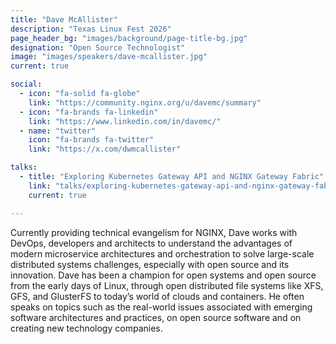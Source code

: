 ```yaml
---
title: "Dave McAllister"
description: "Texas Linux Fest 2026"
page_header_bg: "images/background/page-title-bg.jpg"
designation: "Open Source Technologist"
image: "images/speakers/dave-mcallister.jpg"
current: true

social:
  - icon: "fa-solid fa-globe"
    link: "https://community.nginx.org/u/davemc/summary"
  - icon: "fa-brands fa-linkedin"
    link: "https://www.linkedin.com/in/davemc/"
  - name: "twitter"
    icon: "fa-brands fa-twitter"
    link: "https://x.com/dwmcallister"

talks:
  - title: "Exploring Kubernetes Gateway API and NGINX Gateway Fabric"
    link: "talks/exploring-kubernetes-gateway-api-and-nginx-gateway-fabric/"
    current: true

---
```


Currently providing technical evangelism for NGINX, Dave works with DevOps, 
developers and architects to understand the advantages of modern microservice 
architectures and orchestration to solve large-scale distributed systems 
challenges, especially with open source and its innovation. Dave has been a 
champion for open systems and open source from the early days of Linux, through
 open distributed file systems like XFS, GFS, and GlusterFS to today’s world of 
clouds and containers. He often speaks on topics such as the real-world issues 
associated with emerging software architectures and practices, on open source 
software and on creating new technology companies.

